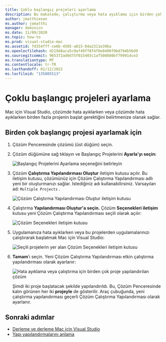 ```yaml
---
title: Çoklu başlangıç projeleri ayarlama
description: Bu makalede, çalıştırma veya hata ayıklama için birden çok proje ayarlama açıklanmıştır.
author: jmatthiesen
ms.author: jomatthi
manager: dominicn
ms.date: 11/09/2020
ms.topic: how-to
ms.prod: visual-studio-mac
ms.assetid: fd354fff-ce6b-4505-a815-84a2311e39ba
ms.openlocfilehash: d219d8aca5c9af49ff8f4f0e0490f0bd794b56d9
ms.sourcegitcommit: 965372ad0d75f015403c1af508080bf799914ce3
ms.translationtype: MT
ms.contentlocale: tr-TR
ms.lasthandoff: 01/12/2022
ms.locfileid: "135805513"
---
```

# <a name="set-multiple-startup-projects"></a>Çoklu başlangıç projeleri ayarlama

Mac için Visual Studio, çözümde hata ayıklarken veya çözümde hata ayıklarken birden fazla projenin başlat gerektiğini belirtmenize olanak sağlar.

## <a name="to-set-multiple-startup-projects"></a>Birden çok başlangıç projesi ayarlamak için

1. Çözüm Penceresinde çözümü (üst düğüm) seçin.

2. Çözüm düğümüne sağ tıklayın ve Başlangıç Projelerini **Ayarla'yı seçin:**

   ![Başlangıç Projelerini Ayarlama seçeneğini belirleyin](media/startup-proj-ctx-menu.png)

3. Çözüm **Çalıştırma Yapılandırması Oluştur** iletişim kutusu açılır. Bu iletişim kutusu, çözümünüz için Çözüm Çalıştırma Yapılandırması adlı yeni bir oluşturmanızı sağlar. Istediğiniz adı kullanabilirsiniz. Varsayılan ad: `Multiple Projects` .

   ![Çözüm Çalıştırma Yapılandırması Oluştur iletişim kutusu](media/create-sln-run-config.png)

4. Çalıştırma **Yapılandırması Oluştur'a seçin.** Çözüm **Seçenekleri iletişim** kutusu yeni Çözüm Çalıştırma Yapılandırması seçili olarak açılır:

   ![Çözüm Seçenekleri iletişim kutusu](media/sln-options-run-config-multi-projects.png)

5. Uygulamanıza hata ayıklarken veya bu projelerden uygulamalarınızı çalıştırarak başlatmak Mac için Visual Studio:

   ![Seçili projelerin yer alan Çözüm Seçenekleri iletişim kutusu](media/sln-options-run-config-multi-projects-configured.png)

6. **Tamam**’ı seçin. Yeni Çözüm Çalıştırma Yapılandırması etkin çalıştırma yapılandırması olarak ayarlanır:

   ![Hata ayıklama veya çalıştırma için birden çok proje yapılandırılan çözüm](media/startup-project-configured.png)

   Şimdi iki proje başlatacak şekilde yapılandırıldı. Bu, Çözüm Penceresinde kalın görünen her iki **projeyle** de gösterilir. Araç çubuğunda, yeni çalıştırma yapılandırması geçerli Çözüm Çalıştırma Yapılandırması olarak ayarlanır.

## <a name="next-steps"></a>Sonraki adımlar

- [Derleme ve derleme Mac için Visual Studio](compiling-and-building.md)
- [Yapı yapılandırmalarını anlama](configurations.md)

